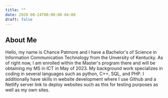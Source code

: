 ```yaml
---
title: ""
date: 2020-08-24T00:00:00-04:00
draft: false
---
```

## About Me
Hello, my name is Chance Patmore and I have a Bachelor's of Science in Information Communication Technology from the Unversity of Kentucky. As of right now, I am enrolled within the Master's program there and will be obtaining my MS in ICT in May of 2023. My background work specializes in coding in several languages such as python, C++, SQL, and PHP. I additionally have skills in website development where I use Github and a Netlify server link to deploy websites such as this for testing purposes as well as my own sites.
